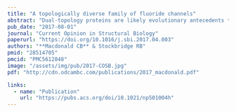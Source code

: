 ```yaml
---
title: "A topologically diverse family of fluoride channels"
abstract: "Dual-topology proteins are likely evolutionary antecedents to a common motif in membrane protein structures, the inverted repeat. A family of fluoride channels, the Flucs, which protect microorganisms, fungi, and plants against cytoplasmic fluoride accumulation, has representatives of all topologies along this evolutionary trajectory, including dual-topology homodimers, antiparallel heterodimers, and, in eukaryotes, fused two-domain proteins with an inverted repeat motif. Recent high-resolution crystal structures of dual-topology homodimers, coupled with extensive functional information about both the homodimers and two-domain Flucs, provide a case study of the co-evolution of fold and function."
pub_date: "2017-08-01"
journal: "Current Opinion in Structural Biology"
paperurl: "https://doi.org/10.1016/j.sbi.2017.04.003"
authors: "**Macdonald CB** & Stockbridge RB"
pmid: "28514705"
pmcid: "PMC5612848"
image: "/assets/img/pub/2017-COSB.jpg"
pdf: "http://cdn.odcambc.com/publications/2017_macdonald.pdf"

links:
  - name: "Publication"
    url: "https://pubs.acs.org/doi/10.1021/np501004h"
---
```

